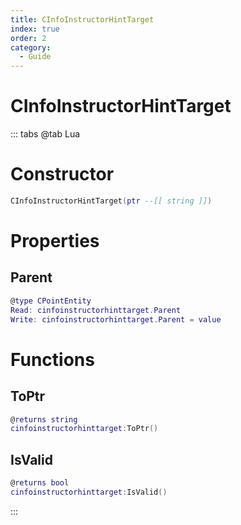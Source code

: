 ```yaml
---
title: CInfoInstructorHintTarget
index: true
order: 2
category:
  - Guide
---
```


# CInfoInstructorHintTarget

::: tabs
@tab Lua
# Constructor
```lua
CInfoInstructorHintTarget(ptr --[[ string ]])
```
# Properties
## Parent 
```lua
@type CPointEntity
Read: cinfoinstructorhinttarget.Parent
Write: cinfoinstructorhinttarget.Parent = value
```
# Functions
## ToPtr
```lua
@returns string
cinfoinstructorhinttarget:ToPtr()
```
## IsValid
```lua
@returns bool
cinfoinstructorhinttarget:IsValid()
```

:::